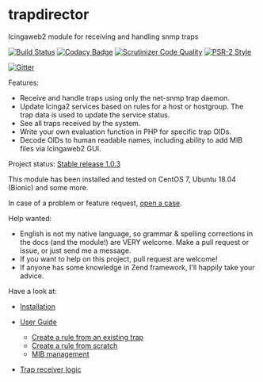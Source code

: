 # trapdirector
Icingaweb2 module for receiving and handling snmp traps

[![Build Status](https://travis-ci.org/patrickpr/trapdirector.svg?branch=master)](https://travis-ci.org/patrickpr/trapdirector) [![Codacy Badge](https://api.codacy.com/project/badge/Grade/cc87e39440bc434bb5724bece6b5fcbc)](https://www.codacy.com/manual/patrick_34/trapdirector?utm_source=github.com&amp;utm_medium=referral&amp;utm_content=patrickpr/trapdirector&amp;utm_campaign=Badge_Grade) [![Scrutinizer Code Quality](https://scrutinizer-ci.com/g/patrickpr/trapdirector/badges/quality-score.png?b=master)](https://scrutinizer-ci.com/g/patrickpr/trapdirector/?branch=master) [![PSR-2 Style](https://github.styleci.io/repos/164436083/shield)](https://github.styleci.io/repos/164436083)

[![Gitter](https://badges.gitter.im/trapdirector/community.svg)](https://gitter.im/trapdirector/community?utm_source=badge&utm_medium=badge&utm_campaign=pr-badge) 

Features: 

-  Receive and handle traps using only the net-snmp trap daemon.
-  Update Icinga2 services based on rules for a host or hostgroup. The trap data is used to update the service status.
-  See all traps received by the system.
-  Write your own evaluation function in PHP for specific trap OIDs.
-  Decode OIDs to human readable names, including ability to add MIB files via Icingaweb2 GUI.

Project status: [Stable release 1.0.3](https://github.com/patrickpr/trapdirector/releases)

This module has been installed and tested on CentOS 7, Ubuntu 18.04 (Bionic) and some more.

In case of a problem or feature request, [open a case](https://github.com/patrickpr/trapdirector/issues/new/choose).

Help wanted: 

-  English is not my native language, so grammar & spelling corrections in the docs (and the module!) are VERY welcome. Make a pull request or issue, or just send me a message.
-  If you want to help on this project, pull request are welcome!
-  If anyone has some knowledge in Zend framework, I'll happily take your advice. 

Have a look at: 

-  [Installation](docs/01-install.md)

-  [User Guide](docs/02-userguide.md)
	-  [Create a rule from an existing trap](docs/05-traps.md)
	-  [Create a rule from scratch](docs/10-createrule.md)
	-  [MIB management](docs/15-mib.md)

-  [Trap receiver logic](docs/20-receiver-logic.md)
